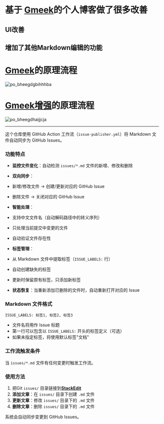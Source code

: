 # **基于** [**Gmeek**](https://github.com/Meekdai/Gmeek)**的个人博客做了很多改善**

## UI改善

## 增加了其他Markdown编辑的功能

# [Gmeek](https://github.com/Meekdai/Gmeek)的原理流程

![](http://www.kdocs.cn/api/v3/office/copy/YU5aZW5GWUZaMlBXcUJLTUQ0WDhDalg1SERNR1VNRHNiVFY5bndYOHE3OUFuQVBOY0l4a0czTzQ1ZVhhRUZoVlRnSjB5aW41Uzl0TWJlRllSbVF5SEorOEJ1ZlFFcFRBaUY5U05sekRxa3F4N0Zya1RpUjNyM0w2OU9Ja21PcGpkVmR2eVBrSWpHakZDckMzVUd2bnhzWE9IQ1RSSTd2ZGpCQWF1em9renJ1dGNCN05kREtpcTVBdUYwcUtManJBcXlDWXJSakZWWE1yWDc2ZkJNc1lHT3VXV2E1cGhBS29zeVgxcnd3OHBjQ3l0dkYyREQwSHo5N1IveFBycDdSczRzZjdUNktjOXhvPQ==/attach/object/EUUTS6I7ADQAK? "po_bheegdgbihhhba")

# [Gmeek增强](https://github.com/MyMaskKing/MyMaskKing.github.io.git)的原理流程

![](http://www.kdocs.cn/api/v3/office/copy/YU5aZW5GWUZaMlBXcUJLTUQ0WDhDalg1SERNR1VNRHNiVFY5bndYOHE3OUFuQVBOY0l4a0czTzQ1ZVhhRUZoVlRnSjB5aW41Uzl0TWJlRllSbVF5SEorOEJ1ZlFFcFRBaUY5U05sekRxa3F4N0Zya1RpUjNyM0w2OU9Ja21PcGpkVmR2eVBrSWpHakZDckMzVUd2bnhzWE9IQ1RSSTd2ZGpCQWF1em9renJ1dGNCN05kREtpcTVBdUYwcUtManJBcXlDWXJSakZWWE1yWDc2ZkJNc1lHT3VXV2E1cGhBS29zeVgxcnd3OHBjQ3l0dkYyREQwSHo5N1IveFBycDdSczRzZjdUNktjOXhvPQ==/attach/object/JXQUS6I7AAAFU? "po_bheegdhaijjcja")

----------

这个仓库使用 GitHub Action 工作流（`issue-publisher.yml`）将 Markdown 文件自动同步为 GitHub Issues。

### **功能特点**

-   **监控文件变化**：自动检测 `issues/*.md` 文件的新增、修改和删除
-   **双向同步**：

-   新增/修改文件 → 创建/更新对应的 GitHub Issue
-   删除文件 → 关闭对应的 GitHub Issue

-   **智能处理**：

-   支持中文文件名（自动解码路径中的转义序列）
-   只处理当前提交中变更的文件
-   自动验证文件存在性

-   **标签管理**：

-   从 Markdown 文件中提取标签（`ISSUE_LABELS:` 行）
-   自动创建缺失的标签
-   更新时保留原有标签，只添加新标签

-   **状态恢复**：当重新添加已删除的文件时，自动重新打开对应的 Issue

### **Markdown 文件格式**

`ISSUE_LABELS: 标签1, 标签2, 标签3`

-   文件名将用作 Issue 标题
-   第一行可以包含以 `ISSUE_LABELS:` 开头的标签定义（可选）
-   如果未指定标签，将使用默认标签"文档"

### **工作流触发条件**

当 `issues/*.md` 文件有任何变更时触发工作流。

### **使用方法**

1.  把Git `issues/` 目录链接到[**StackEdit**](https://stackedit.cn/#)
2.  **添加文章**：在 `issues/` 目录下创建 `.md` 文件
3.  **更新文章**：修改 `issues/` 目录下的 `.md` 文件
4.  **删除文章**：删除 `issues/` 目录下的 `.md` 文件

系统会自动同步变更到 GitHub Issues。
<!--stackedit_data:
eyJoaXN0b3J5IjpbLTEyMDgxMzEwNjJdfQ==
-->
